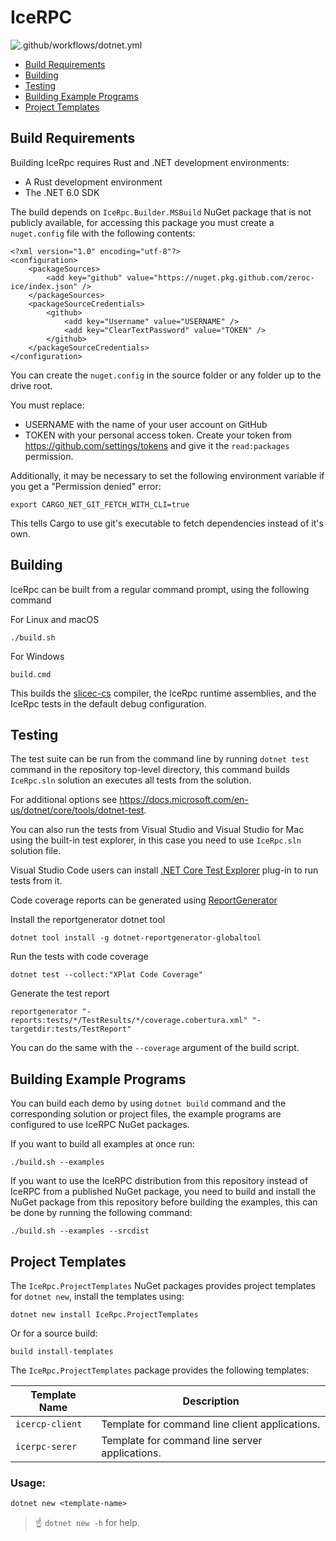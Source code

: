 # IceRPC

![.github/workflows/dotnet.yml](https://github.com/zeroc-ice/icerpc-csharp/workflows/.NET/badge.svg?branch=main)

- [Build Requirements](#build-requirements)
- [Building](#building)
- [Testing](#testing)
- [Building Example Programs](#building-example-programs)
- [Project Templates](#project-templates)

## Build Requirements

Building IceRpc requires Rust and .NET development environments:

 - A Rust development environment
 - The .NET 6.0 SDK

The build depends on `IceRpc.Builder.MSBuild` NuGet package that is not publicly available, for accessing this package you must create a
`nuget.config` file with the following contents:

```
<?xml version="1.0" encoding="utf-8"?>
<configuration>
    <packageSources>
        <add key="github" value="https://nuget.pkg.github.com/zeroc-ice/index.json" />
    </packageSources>
    <packageSourceCredentials>
        <github>
            <add key="Username" value="USERNAME" />
            <add key="ClearTextPassword" value="TOKEN" />
        </github>
    </packageSourceCredentials>
</configuration>
```

You can create the `nuget.config` in the source folder or any folder up to the drive root.

You must replace:

* USERNAME with the name of your user account on GitHub
* TOKEN with your personal access token. Create your token from https://github.com/settings/tokens and give it the
  `read:packages` permission.

Additionally, it may be necessary to set the following environment variable if you get a "Permission denied" error:
```
export CARGO_NET_GIT_FETCH_WITH_CLI=true
```
This tells Cargo to use git's executable to fetch dependencies instead of it's own.

## Building

IceRpc can be built from a regular command prompt, using the following command

For Linux and macOS

```
./build.sh
```

For Windows

```
build.cmd
```

This builds the [slicec-cs](./tools/slicec-cs) compiler, the IceRpc runtime assemblies, and the IceRpc tests in the
default debug configuration.

## Testing

The test suite can be run from the command line by running `dotnet test` command in the repository top-level
directory, this command builds `IceRpc.sln` solution an executes all tests from the solution.

For additional options see <https://docs.microsoft.com/en-us/dotnet/core/tools/dotnet-test>.

You can also run the tests from Visual Studio and Visual Studio for Mac using the built-in test explorer, in this
case you need to use `IceRpc.sln` solution file.

Visual Studio Code users can install [.NET Core Test Explorer](https://marketplace.visualstudio.com/items?itemName=formulahendry.dotnet-test-explorer)
plug-in to run tests from it.

Code coverage reports can be generated using [ReportGenerator](https://github.com/danielpalme/ReportGenerator)

Install the reportgenerator dotnet tool

```
dotnet tool install -g dotnet-reportgenerator-globaltool
```

Run the tests with code coverage

```
dotnet test --collect:"XPlat Code Coverage"
```

Generate the test report

```
reportgenerator "-reports:tests/*/TestResults/*/coverage.cobertura.xml" "-targetdir:tests/TestReport"
```

You can do the same with the `--coverage` argument of the build script.

## Building Example Programs

You can build each demo by using `dotnet build` command and the corresponding solution or project files, the example
programs are configured to use IceRPC NuGet packages.

If you want to build all examples at once run:

```
./build.sh --examples
```

If you want to use the IceRPC distribution from this repository instead of IceRPC from a published NuGet package, you need
to build and install the NuGet package from this repository before building the examples, this can be done by running the
following command:

```
./build.sh --examples --srcdist
```
## Project Templates

The `IceRpc.ProjectTemplates` NuGet packages provides project templates for `dotnet new`, install the templates using:

```
dotnet new install IceRpc.ProjectTemplates
```

Or for a source build:

```
build install-templates
```

The `IceRpc.ProjectTemplates` package provides the following templates:

| Template Name   | Description                                    |
| --------------- | ---------------------------------------------- |
|`icercp-client`  | Template for command line client applications. |
|`icerpc-serer`   | Template for command line server applications. |

### Usage:

```
dotnet new <template-name>
```

> :point_up: `dotnet new -h` for help.
